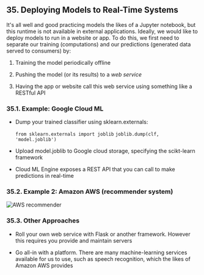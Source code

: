 ## 35. Deploying Models to Real-Time Systems

It's all well and good practicing models the likes of a Jupyter notebook, but this runtime is not available in external applications. Ideally, we would like to deploy models to run in a website or app. To do this, we first need to separate our training (computations) and our predictions (generated data served to consumers) by:

1. Training the model periodically offline

2. Pushing the model (or its results) to a _web service_

3. Having the app or website call this web service using something like a RESTful API

### 35.1. Example: Google Cloud ML

- Dump your trained classifier using sklearn.externals:

  `from sklearn.externals import joblib`
  `joblib.dump(clf, 'model.joblib')`

- Upload model.joblib to Google cloud storage, specifying the scikt-learn framework

- Cloud ML Engine exposes a REST API that you can call to make predictions in real-time

### 35.2. Example 2: Amazon AWS (recommender system)

![AWS recommender](https://i.imgur.com/2BVNcVE.png 'AWS recommender')

### 35.3. Other Approaches

- Roll your own web service with Flask or another framework. However this requires you provide and maintain servers

- Go all-in with a platform. There are many machine-learning services available for us to use, such as speech recognition, which the likes of Amazon AWS provides
